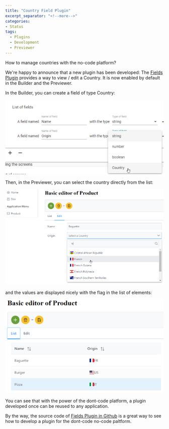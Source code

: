 ```yaml
---
title: "Country Field Plugin"
excerpt_separator: "<!--more-->"
categories:
- Status 
tags:
  - Plugins
  - Development
  - Previewer
---
```


How to manage countries with the no-code platform?
<!--more-->

We're happy to announce that a new plugin has been developed: The [Fields Plugin](https://github.com/dont-code/plugins/tree/master/libs/fields) provides a way to view / edit a Country.
It is now enabled by default in the Builder and the Previewer.

In the Builder, you can create a field of type Country: 

![Builder](/assets/Country%20Builder.png)

Then, in the Previewer, you can select the country directly from the list: 

![Editor](/assets/Country%20Editor.png)

and the values are displayed nicely with the flag in the list of elements:

![List](/assets/Country%20List.png)

You can see that with the power of the dont-code platform, a plugin developed once can be reused to any application.

By the way, the source code of [Fields Plugin in Github](https://github.com/dont-code/plugins/tree/master/libs/fields) is a great way to see how to develop a plugin for the dont-code no-code paltform.
